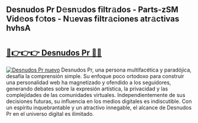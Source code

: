## Desnudos Pr D𝚎sn𝚞dos filtr𝚊dos - Parts-zSM Vid𝚎os f𝚘tos - N𝚞evas filtr𝚊ciones atr𝚊ctivas hvhsA

# <h2><a href="http://mb0r2e.tromn.icu/?c=Desnudos+Pr">🔗👉👉👉 Desnudos Pr 🔗🔗</a></h2>

[![Desnudos Pr nuevo](https://i.imgur.com/pEAQMta.gif)](http://mb0r2e.tromn.icu/?c=Desnudos+Pr)
Desnudos Pr, una persona multifacética y paradójica, desafía la comprensión simple. Su enfoque poco ortodoxo para construir una personalidad web ha magnetizado y ofendido a los seguidores, generando debates sobre la expresión artística, la privacidad y las complejidades de las comunidades virtuales. Independientemente de sus decisiones futuras, su influencia en los medios digitales es indiscutible. Con un espíritu inquebrantable y un atractivo innegable, el alcance de Desnudos Pr en el universo digital es ilimitado.
